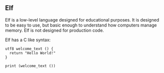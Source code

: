 ## Elf

Elf is a low-level language designed for educational purposes. It is
designed to be easy to use, but basic enough to understand how
computers manage memory. Elf is not designed for production code.

Elf has a C like syntax:
```
utf8 welcome_text () {
  return "Hello World!"
}

print (welcome_text ())
```
